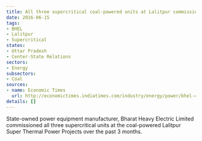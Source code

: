 ```yaml
---
title: All three supercritical coal-powered units at Lalitpur commissioned by BHEL
date: 2016-06-15
tags:
- BHEL
- Lalitpur
- Supercritical
states:
- Uttar Pradesh
- Center-State Relations
sectors:
- Energy
subsectors:
- Coal
sources:
- name: Economic Times
  url: http://economictimes.indiatimes.com/industry/energy/power/bhel-commissions-3-supercritical-thermal-units-in-uttar-pradesh/articleshow/52622232.cms
details: []
---
```


State-owned power equipment manufacturer, Bharat Heavy Electric Limited commissioned all three supercritical units at the coal-powered Lalitpur Super Thermal Power Projects over the past 3 months.
